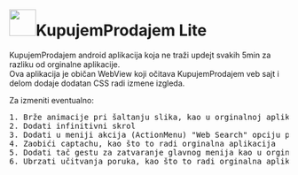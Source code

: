 # <img src="https://github.com/user-attachments/assets/23e4a4f6-43fe-44cf-8065-7b0c6291a2f8" width="48px">KupujemProdajem Lite

KupujemProdajem android aplikacija koja ne traži updejt svakih 5min za razliku od orginalne aplikacije.</br>
Ova aplikacija je običan WebView koji očitava KupujemProdajem veb sajt i delom dodaje dodatan CSS radi izmene izgleda.

Za izmeniti eventualno:</br>
<pre>
1. Brže animacije pri šaltanju slika, kao u orginalnoj aplikaciji
2. Dodati infinitivni skrol
3. Dodati u meniji akcija (ActionMenu) "Web Search" opciju pri selekciji teksta
4. Zaobići captachu, kao što to radi orginalna aplikacija
5. Dodati tač gestu za zatvaranje glavnog menija kao u orginalnoj aplikaciji što je.
6. Ubrzati učitvanja poruka, kao što to radi orginalna aplikacija
</pre>

